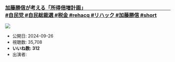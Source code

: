### [加藤勝信が考える「所得倍増計画」　　　　　　　　　　　　　　　　　   #自民党 #自民総裁選 #税金 #rehacq #リハック #加藤勝信 #short](https://www.youtube.com/watch?v=smE0HXLaXtE)
[![](https://img.youtube.com/vi/smE0HXLaXtE/sddefault.jpg)](https://www.youtube.com/watch?v=smE0HXLaXtE)
-   公開日: 2024-09-26
-   視聴数: 35,708
-   **いいね数: 312**
-   出演者: 
